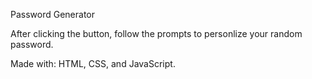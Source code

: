 Password Generator

After clicking the button, follow the prompts to personlize your random password. 

Made with: HTML, CSS, and JavaScript. 

